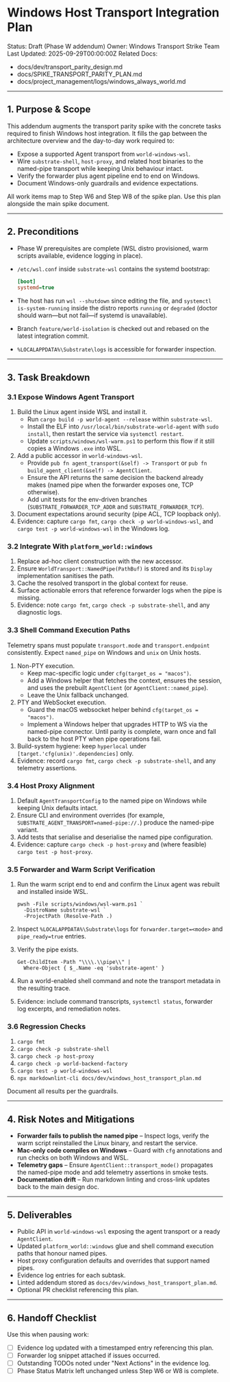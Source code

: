 # Windows Host Transport Integration Plan

Status: Draft (Phase W addendum)
Owner: Windows Transport Strike Team
Last Updated: 2025-09-29T00:00:00Z
Related Docs:

- docs/dev/transport_parity_design.md
- docs/SPIKE_TRANSPORT_PARITY_PLAN.md
- docs/project_management/logs/windows_always_world.md

---

## 1. Purpose & Scope

This addendum augments the transport parity spike with the concrete tasks
required to finish Windows host integration. It fills the gap between the
architecture overview and the day-to-day work required to:

- Expose a supported Agent transport from `world-windows-wsl`.
- Wire `substrate-shell`, `host-proxy`, and related host binaries to the
  named-pipe transport while keeping Unix behaviour intact.
- Verify the forwarder plus agent pipeline end to end on Windows.
- Document Windows-only guardrails and evidence expectations.

All work items map to Step W6 and Step W8 of the spike plan. Use this plan
alongside the main spike document.

---

## 2. Preconditions

- Phase W prerequisites are complete (WSL distro provisioned, warm scripts
  available, evidence logging in place).
- `/etc/wsl.conf` inside `substrate-wsl` contains the systemd bootstrap:

  ```ini
  [boot]
  systemd=true
  ```

- The host has run `wsl --shutdown` since editing the file, and
  `systemctl is-system-running` inside the distro reports `running` or
  `degraded` (doctor should warn—but not fail—if systemd is unavailable).
- Branch `feature/world-isolation` is checked out and rebased on the latest
  integration commit.
- `%LOCALAPPDATA%\Substrate\logs` is accessible for forwarder inspection.

---

## 3. Task Breakdown

### 3.1 Expose Windows Agent Transport

1. Build the Linux agent inside WSL and install it.
   - Run `cargo build -p world-agent --release` within `substrate-wsl`.
   - Install the ELF into `/usr/local/bin/substrate-world-agent` with
     `sudo install`, then restart the service via `systemctl restart`.
   - Update `scripts/windows/wsl-warm.ps1` to perform this flow if it still
     copies a Windows `.exe` into WSL.
2. Add a public accessor in `world-windows-wsl`.
   - Provide `pub fn agent_transport(&self) -> Transport` or
     `pub fn build_agent_client(&self) -> AgentClient`.
   - Ensure the API returns the same decision the backend already makes (named
     pipe when the forwarder exposes one, TCP otherwise).
   - Add unit tests for the env-driven branches
     (`SUBSTRATE_FORWARDER_TCP_ADDR` and `SUBSTRATE_FORWARDER_TCP`).
3. Document expectations around security (pipe ACL, TCP loopback only).
4. Evidence: capture `cargo fmt`, `cargo check -p world-windows-wsl`, and
   `cargo test -p world-windows-wsl` in the Windows log.

### 3.2 Integrate With `platform_world::windows`

1. Replace ad-hoc client construction with the new accessor.
2. Ensure `WorldTransport::NamedPipe(PathBuf)` is stored and its `Display`
   implementation sanitises the path.
3. Cache the resolved transport in the global context for reuse.
4. Surface actionable errors that reference forwarder logs when the pipe is
   missing.
5. Evidence: note `cargo fmt`, `cargo check -p substrate-shell`, and any
   diagnostic logs.

### 3.3 Shell Command Execution Paths

Telemetry spans must populate `transport.mode` and `transport.endpoint`
consistently. Expect `named_pipe` on Windows and `unix` on Unix hosts.

1. Non-PTY execution.
   - Keep mac-specific logic under `cfg(target_os = "macos")`.
   - Add a Windows helper that fetches the context, ensures the session, and
     uses the prebuilt `AgentClient` (or `AgentClient::named_pipe`).
   - Leave the Unix fallback unchanged.
2. PTY and WebSocket execution.
   - Guard the macOS websocket helper behind `cfg(target_os = "macos")`.
   - Implement a Windows helper that upgrades HTTP to WS via the named-pipe
     connector. Until parity is complete, warn once and fall back to the host
     PTY when pipe operations fail.
3. Build-system hygiene: keep `hyperlocal` under
   `[target.'cfg(unix)'.dependencies]` only.
4. Evidence: record `cargo fmt`, `cargo check -p substrate-shell`, and any
   telemetry assertions.

### 3.4 Host Proxy Alignment

1. Default `AgentTransportConfig` to the named pipe on Windows while keeping
   Unix defaults intact.
2. Ensure CLI and environment overrides (for example,
   `SUBSTRATE_AGENT_TRANSPORT=named-pipe://.`) produce the named-pipe variant.
3. Add tests that serialise and deserialise the named pipe configuration.
4. Evidence: capture `cargo check -p host-proxy` and (where feasible)
   `cargo test -p host-proxy`.

### 3.5 Forwarder and Warm Script Verification

1. Run the warm script end to end and confirm the Linux agent was rebuilt and
   installed inside WSL.

   ```pwsh
   pwsh -File scripts/windows/wsl-warm.ps1 `
     -DistroName substrate-wsl `
     -ProjectPath (Resolve-Path .)
   ```

2. Inspect `%LOCALAPPDATA%\Substrate\logs` for `forwarder.target=<mode>` and
   `pipe_ready=true` entries.
3. Verify the pipe exists.

   ```pwsh
   Get-ChildItem -Path "\\\\.\\pipe\\" |
     Where-Object { $_.Name -eq 'substrate-agent' }
   ```

4. Run a world-enabled shell command and note the transport metadata in the
   resulting trace.
5. Evidence: include command transcripts, `systemctl status`, forwarder log
   excerpts, and remediation notes.

### 3.6 Regression Checks

1. `cargo fmt`
2. `cargo check -p substrate-shell`
3. `cargo check -p host-proxy`
4. `cargo check -p world-backend-factory`
5. `cargo test -p world-windows-wsl`
6. `npx markdownlint-cli docs/dev/windows_host_transport_plan.md`

Document all results per the guardrails.

---

## 4. Risk Notes and Mitigations

- **Forwarder fails to publish the named pipe** – Inspect logs, verify the warm
  script reinstalled the Linux binary, and restart the service.
- **Mac-only code compiles on Windows** – Guard with `cfg` annotations and run
  checks on both Windows and WSL.
- **Telemetry gaps** – Ensure `AgentClient::transport_mode()` propagates the
  named-pipe mode and add telemetry assertions in smoke tests.
- **Documentation drift** – Run markdown linting and cross-link updates back to
  the main design doc.

---

## 5. Deliverables

- Public API in `world-windows-wsl` exposing the agent transport or a ready
  `AgentClient`.
- Updated `platform_world::windows` glue and shell command execution paths that
  honour named pipes.
- Host proxy configuration defaults and overrides that support named pipes.
- Evidence log entries for each subtask.
- Linted addendum stored as `docs/dev/windows_host_transport_plan.md`.
- Optional PR checklist referencing this plan.

---

## 6. Handoff Checklist

Use this when pausing work:

- [ ] Evidence log updated with a timestamped entry referencing this plan.
- [ ] Forwarder log snippet attached if issues occurred.
- [ ] Outstanding TODOs noted under "Next Actions" in the evidence log.
- [ ] Phase Status Matrix left unchanged unless Step W6 or W8 is complete.
